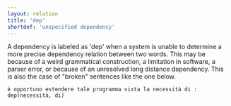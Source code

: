 ```yaml
---
layout: relation
title: 'dep'
shortdef: 'unspecified dependency'
---
```


A dependency is labeled as 'dep' when a system is unable to determine a more precise dependency relation between two words. This may be because of a weird grammatical construction, a limitation in software, a parser error, or because of an unresolved long distance dependency. This is also the case of "broken" sentences like the one below.

~~~ sdparse
è opportuno estendere tale programma vista la necessità di :
dep(necessità, di)
~~~
